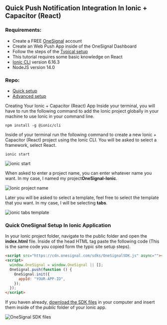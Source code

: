 ## Quick Push Notification Integration In Ionic + Capacitor (React)

### Requirements:

- Create a FREE [OneSignal](https://onesignal.com/) account
- Create an Web Push App inside of the OneSignal Dashboard
- Follow the steps of the [Typical setup](https://documentation.onesignal.com/docs/web-push-typical-setup)
- This tutorial requires some basic knowledge on React
- [Ionic CLI](https://ionicframework.com/docs/cli) version 6.16.3
- NodeJS version 14.0

### Repo:

- [Quick setup](https://github.com/OneSignal/OneSignal-Angular)
- [Advanced setup](https://github.com/OneSignal/OneSignal-Angular/tree/FINAL-CODE)

Creating Your Ionic + Capacitor (React) App
Inside your terminal, you will have to run the following command to add the Ionic project globally in your machine to use Ionic in your command line.

```shell
npm install -g @ionic/cli
```

Inside of your terminal run the following command to create a new Ionic + Capacitor (React) project using the Ionic CLI. You will be asked to select a framework, select React.

```shell
ionic start
```

![ionic start](https://lh4.googleusercontent.com/nk9cGFqNqXSTF7aFV37Rz-5SYECE1ho1W76H_mJ--OnVBu_jJF4ML5ez7Jxls6AdOSwLYsI5jePyTacXvvT_Qc77j8vCH0fnU5p5GUObkKWLaNDsq2F1MXP6FQ7v1xEpq3e-fhIk)

When asked to enter a project name, you can enter whatever name you want. In my case, I named my project ​​**OneSignal-Ionic**.

![Ionic project name](https://lh6.googleusercontent.com/zJdh-WIrO9GpGSi_J_5TIBdWDefEJD3Gg0rLx_Xf9vha4WPTLwjvDlNUbJDsfbtXBSitJiTdn6VrGwDSmCR0S8k_8HoVqy_3FCPQnlq1zPz94aXv0PD5IxWSDZemoSuk31PrEAYu)

Later you will be asked to select a template, feel free to select the template that you want. In my case, I will be selecting **tabs**.

![ionic tabs template](https://lh3.googleusercontent.com/6WJKyp8p393BnpXuKcq50Lf2DhKOl7Xrw6yUXyAl7qhE66xFzePN2Kw0YfsoP7lcxGOXVluwPtYiYlyUNbSEJP-8D0clLmgGtvhBAqRT5sYLdYRS1W_L6OmmIHQlkynQ9m-NHfaj)

### Quick OneSignal Setup In Ionic Application

In your Ionic project folder, navigate to the public folder and open the **index.html** file. Inside of the head HTML tag paste the following code (This is the same code you copied form the typic site setup steps).

```html
<script src="https://cdn.onesignal.com/sdks/OneSignalSDK.js" async=""></script>
<script>
  window.OneSignal = window.OneSignal || [];
  OneSignal.push(function () {
    OneSignal.init({
      appId: "YOUR-APP-ID",
    });
  });
</script>
```

If you haven already, [download the SDK files](https://github.com/OneSignal/OneSignal-Website-SDK/releases/download/https-integration-files/OneSignal-Web-SDK-HTTPS-Integration-Files.zip) in your computer and insert them inside of the _public_ folder of your Ionic app.

![OneSignal SDK files](https://lh6.googleusercontent.com/k2BoFHAeerxCWiMuXotSISlVC_ztUaUj2_PDGwRpdsSTSkz3PB3fpE79wcWMWLusvRhihDnZvQVU-DbTcoIsPXB68UUcY1Vto3QasIAShwv2CXS66_3fY_kUNHH-BLrji3qMd90X)

